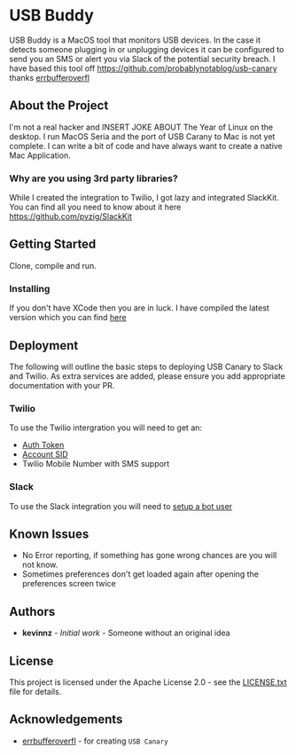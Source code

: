 # USB Buddy

USB Buddy is a MacOS tool that monitors USB devices. In the case it detects someone plugging in or unplugging devices it can be configured to send you an SMS 
or alert you via Slack of the potential security breach. I have based this tool off https://github.com/probablynotablog/usb-canary thanks [errbufferoverfl](https://github.com/errbufferoverfl)

## About the Project

I'm not a real hacker and INSERT JOKE ABOUT The Year of Linux on the desktop. I run MacOS Seria and the port of USB Carany to Mac is not yet complete. 
I can write a bit of code and have always want to create a native Mac Application.  

### Why are you using 3rd party libraries?

While I created the integration to Twilio, I got lazy and integrated SlackKit. You can find all you need to know about it here https://github.com/pvzig/SlackKit

## Getting Started

Clone, compile and run.

### Installing

If you don't have XCode then you are in luck. I have compiled the latest version which you can find [here](Install/USBBuddyInstall.dmg)

## Deployment
The following will outline the basic steps to deploying USB Canary to Slack and Twilio. As extra services are 
added, please ensure you add appropriate documentation with your PR.

### Twilio
To use the Twilio intergration you will need to get an:
- [Auth Token](https://support.twilio.com/hc/en-us/articles/223136027-Auth-Tokens-and-how-to-change-them)
- [Account SID](https://support.twilio.com/hc/en-us/articles/223136607-What-is-an-Application-SID-)
- Twilio Mobile Number with SMS support

### Slack
To use the Slack integration you will need to [setup a bot user](https://api.slack.com/bot-users)

## Known Issues

 - No Error reporting, if something has gone wrong chances are you will not know. 
 - Sometimes preferences don't get loaded again after opening the preferences screen twice 

## Authors

- **kevinnz** - *Initial work* - Someone without an original idea

## License

This project is licensed under the Apache License 2.0 - see the [LICENSE.txt](LICENSE.txt) file for details.

## Acknowledgements

- [errbufferoverfl](https://github.com/errbufferoverfl) - for creating `USB Canary`